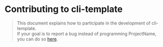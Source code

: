 # Contributing to cli-template

> This document explains how to participate in the development of cli-template.\
If your goal is to report a bug instead of programming ProjectName, you can do so [here](https://github.com/KarolosLykos/cli-template/issues?q=is%3Aissue+is%3Aopen+sort%3Aupdated-desc).
